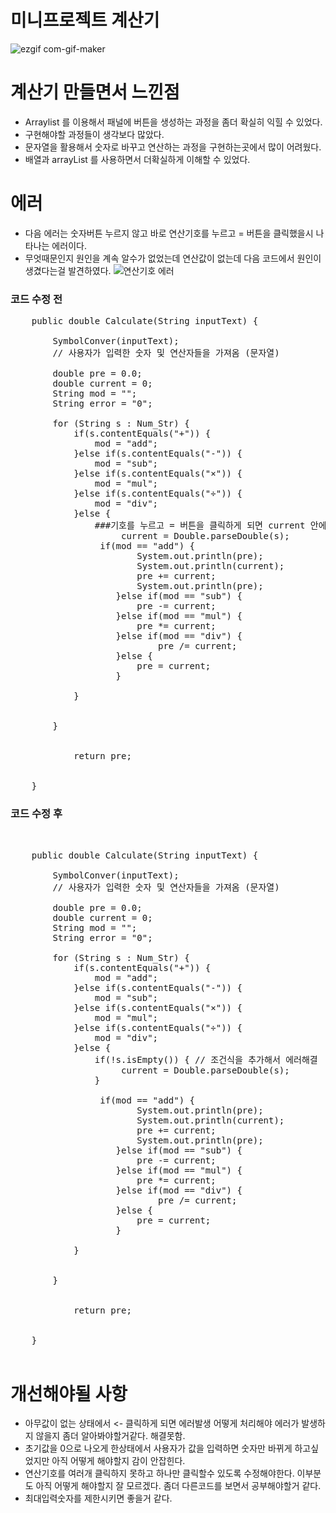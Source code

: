 # 미니프로젝트 계산기 #
![ezgif com-gif-maker](https://user-images.githubusercontent.com/92193144/161262493-e0fb831e-205f-4bcd-b35b-918cd6f13de9.gif)
##
# 계산기 만들면서 느낀점 #
- Arraylist 를 이용해서 패널에 버튼을 생성하는 과정을 좀더 확실히 익힐 수 있었다.
- 구현해야할 과정들이 생각보다 많았다.
- 문자열을 활용해서 숫자로 바꾸고 연산하는 과정을 구현하는곳에서 많이 어려웠다.
- 배열과 arrayList 를 사용하면서 더확실하게 이해할 수 있었다.
# 에러 #
- 다음 에러는 숫자버튼 누르지 않고 바로 연산기호를 누르고 = 버튼을 클릭했을시 나타나는 에러이다.
- 무엇때문인지 원인을 계속 알수가 없었는데 연산값이 없는데 다음 코드에서 원인이 생겼다는걸 발견하였다.
![연산기호 에러](https://user-images.githubusercontent.com/92193144/161264903-ff2fffe1-5f12-4086-99d1-daf023d25ca0.png)
### 코드 수정 전 ###
<pre>
	public double Calculate(String inputText) {
		
		SymbolConver(inputText);
		// 사용자가 입력한 숫자 및 연산자들을 가져옴 (문자열)
		
		double pre = 0.0;
		double current = 0;
		String mod = "";
		String error = "0";
		
		for (String s : Num_Str) {
			if(s.contentEquals("+")) {
				mod = "add";
			}else if(s.contentEquals("-")) {
				mod = "sub";
			}else if(s.contentEquals("×")) {
				mod = "mul";
			}else if(s.contentEquals("÷")) {
				mod = "div";
			}else {
				###기호를 누르고 = 버튼을 클릭하게 되면 current 안에 값이 없기때문에 위 에러가 발생
					 current = Double.parseDouble(s); 
				 if(mod == "add") {
						System.out.println(pre);
						System.out.println(current);
						pre += current;
						System.out.println(pre);
					}else if(mod == "sub") {
						pre -= current;
					}else if(mod == "mul") {
						pre *= current;
					}else if(mod == "div") {
							pre /= current;	
					}else {
						pre = current;
					}
					
			}
		
			
		}		
		

			return pre;	
		

	}
</pre>
### 코드 수정 후 ###
<pre>


  	public double Calculate(String inputText) {
		
		SymbolConver(inputText);
		// 사용자가 입력한 숫자 및 연산자들을 가져옴 (문자열)
		
		double pre = 0.0;
		double current = 0;
		String mod = "";
		String error = "0";
		
		for (String s : Num_Str) {
			if(s.contentEquals("+")) {
				mod = "add";
			}else if(s.contentEquals("-")) {
				mod = "sub";
			}else if(s.contentEquals("×")) {
				mod = "mul";
			}else if(s.contentEquals("÷")) {
				mod = "div";
			}else {
				if(!s.isEmpty()) { // 조건식을 추가해서 에러해결
					 current = Double.parseDouble(s);
				}
	
				 if(mod == "add") {
						System.out.println(pre);
						System.out.println(current);
						pre += current;
						System.out.println(pre);
					}else if(mod == "sub") {
						pre -= current;
					}else if(mod == "mul") {
						pre *= current;
					}else if(mod == "div") {
							pre /= current;	
					}else {
						pre = current;
					}
					
			}
		
			
		}		
		

			return pre;	
		

	}
	
</pre>
  


# 개선해야될 사항 #
- 아무값이 없는 상태에서 <- 클릭하게 되면 에러발생 어떻게 처리해야 에러가 발생하지 않을지 좀더 알아봐야할거같다. 해결못함.
- 초기값을 0으로 나오게 한상태에서 사용자가 값을 입력하면 숫자만 바뀌게 하고싶었지만 아직 어떻게 해야할지 감이 안잡힌다.
- 연산기호를 여러개 클릭하지 못하고 하나만 클릭할수 있도록 수정해야한다. 이부분도 아직 어떻게 해야할지 잘 모르겠다. 좀더 다른코드를 보면서 공부해야할거 같다.
- 최대입력숫자를 제한시키면 좋을거 같다.

